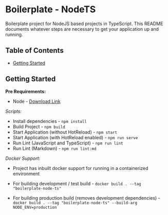 # Boilerplate - NodeTS

Boilerplate project for NodeJS based projects in TypeScript. This README documents whatever steps are necessary to get your application up and running.

## Table of Contents

- [Getting Started](#getting-started)

## Getting Started

**Pre Requirements:**

- Node - [Download Link](https://nodejs.org/en/download/)

*Scripts:*

- Install dependencies - `npm install`
- Build Project - `npm build`
- Start Application (without HotReload) - `npm start`
- Start Application (with HotReload enabled) - `npm run serve`
- Run Lint (JavaScript and TypeScript) - `npm run lint`
- Run Lint (Markdown) - `npm run lint:md`

*Docker Support:*

- Project has inbuilt docker support for running in a containerized environment

- For building development / test build - `docker build . --tag "boilerplate-node-ts"`
- For building production build (removes development dependencies) - `docker build . --tag "boilerplate-node-ts" --build-arg NODE_ENV=production`
